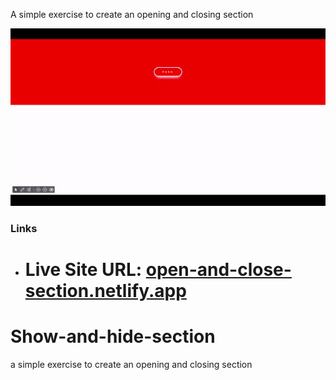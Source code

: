A simple exercise to create an opening and closing section

![Screen](Screen-gif.gif)

### Links

- # Live Site URL: [open-and-close-section.netlify.app](https://sweet-yeot-0e075b.netlify.app)

# Show-and-hide-section

a simple exercise to create an opening and closing section
